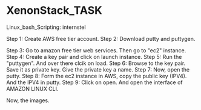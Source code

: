 # XenonStack_TASK
Linux_bash_Scripting: internstel


Step 1: Create AWS free tier account.
Step 2: Download putty and puttygen.

Step 3: Go to amazon free tier web services. Then go to "ec2" instance.
Step 4: Create a key pair and click on launch instance.
Step 5: Run the "puttygen". And over there clcik on load.
Step 6: Browse to the key pair. Save it as private key. Give the private key a name.
Step 7: Now, open the putty.
Step 8: Form the ec2 instance in AWS, copy the public key (IPV4). And the IPV4 in putty.
Step 9: Click on open. And open the interface of AMAZON LINUX CLI.

Now, the images.
